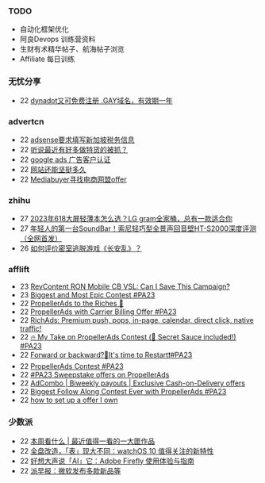 ### TODO
-  自动化框架优化
-  阿良Devops 训练营资料
-  生财有术精华帖子、航海帖子浏览
-  Affiliate 每日训练

### 无忧分享
<!-- ruyo:START -->
-  22 [dynadot又可免费注册 .GAY域名，有效期一年](https://51.ruyo.net/18483.html)<!-- ruyo:END -->

### advertcn
<!-- advertcn:START -->
-  22 [adsense要求填写新加坡税务信息](https://www.advertcn.com/forum.php?mod=viewthread&tid=112225)
-  22 [听说最近有好多做特货的被抓？](https://www.advertcn.com/forum.php?mod=viewthread&tid=112219)
-  22 [google ads 广告客户认证](https://www.advertcn.com/forum.php?mod=viewthread&tid=112217)
-  22 [网站还能坚挺多久](https://www.advertcn.com/forum.php?mod=viewthread&tid=112216)
-  22 [Mediabuyer寻找电商网盟offer](https://www.advertcn.com/forum.php?mod=viewthread&tid=112215)<!-- advertcn:END -->

### zhihu
<!-- zhihu:START -->
-  27 [2023年618大屏轻薄本怎么选？LG gram全家桶，总有一款适合你](http://zhuanlan.zhihu.com/p/632641888?utm_campaign=rss&utm_medium=rss&utm_source=rss&utm_content=title)
-  27 [年轻人的第一台SoundBar！索尼轻巧型全景声回音壁HT-S2000深度评测（全网首发）](http://zhuanlan.zhihu.com/p/630990296?utm_campaign=rss&utm_medium=rss&utm_source=rss&utm_content=title)
-  26 [如何评价密室逃脱游戏《长安乱》？](http://www.zhihu.com/question/563950552/answer/3045961312?utm_campaign=rss&utm_medium=rss&utm_source=rss&utm_content=title)<!-- zhihu:END -->

### afflift
<!-- afflift:START -->
-  23 [RevContent RON Mobile CB VSL: Can I Save This Campaign?](https://afflift.com/f/threads/revcontent-ron-mobile-cb-vsl-can-i-save-this-campaign.11587/)
-  23 [Biggest and Most Epic Contest #PA23](https://afflift.com/f/threads/biggest-and-most-epic-contest-pa23.11557/)
-  22 [PropellerAds to the Riches 🤑](https://afflift.com/f/threads/propellerads-to-the-riches-%F0%9F%A4%91.11567/)
-  22 [PropellerAds with Carrier Billing Offer #PA23](https://afflift.com/f/threads/propellerads-with-carrier-billing-offer-pa23.11672/)
-  22 [RichAds: Premium push, pops, in-page, calendar, direct click, native traffic!](https://afflift.com/f/threads/richads-premium-push-pops-in-page-calendar-direct-click-native-traffic.991/)
-  22 [🔥 My Take on PropellerAds Contest &lpar;🍅 Secret Sauce included!&rpar; #PA23](https://afflift.com/f/threads/%F0%9F%94%A5-my-take-on-propellerads-contest-%F0%9F%8D%85-secret-sauce-included-pa23.11642/)
-  22 [Forward or backward?🥺It&#39;s time to Restart❗#PA23](https://afflift.com/f/threads/forward-or-backward-%F0%9F%A5%BAits-time-to-restart%E2%9D%97-pa23.11550/)
-  22 [PropellerAds Contest #PA23](https://afflift.com/f/threads/propellerads-contest-pa23.11548/)
-  22 [#PA23 Sweepstake offers on PropellerAds](https://afflift.com/f/threads/pa23-sweepstake-offers-on-propellerads.11555/)
-  22 [AdCombo | Biweekly payouts | Exclusive Cash-on-Delivery offers](https://afflift.com/f/threads/adcombo-biweekly-payouts-exclusive-cash-on-delivery-offers.3509/)
-  22 [Biggest Follow Along Contest Ever with PropellerAds #PA23](https://afflift.com/f/threads/biggest-follow-along-contest-ever-with-propellerads-pa23.11543/)
-  22 [how to set up a offer I own](https://afflift.com/f/threads/how-to-set-up-a-offer-i-own.11671/)<!-- afflift:END -->

### 少数派
<!-- sspai:START -->
-  22 [本周看什么 | 最近值得一看的一大匣作品](https://sspai.com/post/83155)
-  22 [全盘改造，「表」现大不同：watchOS 10 值得关注的新特性](https://sspai.com/post/83143)
-  22 [好想大声说「AI」它：Adobe Firefly 使用体验与指南](https://sspai.com/post/83138)
-  22 [派早报：微软发布多款新品等](https://sspai.com/post/83137)<!-- sspai:END -->
